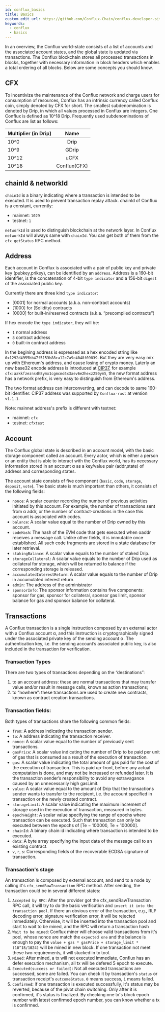 ```yaml
---
id: conflux_basics
title: Basics
custom_edit_url: https://github.com/Conflux-Chain/conflux-developer-site/edit/master/docs/introduction/en/basics.md
keywords:
  - conflux
  - basics
---
```

In an overview, the Conflux world-state consists of a list of accounts and the associated account states, and the global state is updated via transactions. The Conflux blockchain stores all processed transactions in blocks, together with necessary information in block headers which enables a total ordering of all blocks. Below are some concepts you should know.

## CFX
To incentivize the maintenance of the Conflux network and charge users for consumption of resources, Conflux has an intrinsic currency called Conflux coin, simply denoted by CFX for short. The smallest subdenomination is denoted by Drip, in which all values processed in Conflux are integers. One Conflux is defined as 10^18 Drip. Frequently used subdenominations of Conflux are list as follows:

| Multiplier (in Drip) | Name   |
| ------------- |:-------------:|
| 10^0          | Drip          |
| 10^9          | GDrip         |
| 10^12         | uCFX          |
| 10^18         | Conflux(CFX)  |

## chainId & networkId
`chainId` is a binary indicating where a transaction is intended to be executed. It is used to prevent transaction replay attack.
chainId of Conflux is a constant, currently:

* mainnet: `1029`
* testnet: `1`

`networkId` is used to distinguish blockchain at the network layer. In Conflux `networkId` will always same with `chainId`.
You can get both of them from the `cfx_getStatus` RPC method.

## Address
Each account in Conflux is associated with a pair of public key and private key (pubkey,prikey), can be identified by an `address`. Address is a 160-bit identifier, is the concatenation of 4-bit `type indicator` and a 156-bit `digest` of the associated public key.

Currently there are three kind `type indicator`:
* [0001] for normal accounts (a.k.a. non-contract accounts)
* [1000] for (Solidity) contracts
* [0000] for built-in/reserved contracts (a.k.a. “precompiled contracts”)

If hex encode the `type indicator`, they will be:

* `1` normal address
* `8` contract address
* `0` built-in contract address

In the begining address is expressed as a hex encoded string like `0x1292d4955bb47f5153b88ca12c7a9e4048f09839`. But they are very easy mix up with Ethereum's address, and cause losing of crypto money.
Laterly an new base32 encode address is introduced at [CIP37](https://github.com/Conflux-Chain/CIPs/blob/master/CIPs/cip-37.md), for example `cfx:aakkfzezns4h8ymx1cgmcnd4x3aev6e2hexz250ym5`, the new format address has a network prefix, is very easy to distinguish from Ethereum's address.

The two format address can interconverting, and can decode to same 160-bit identifier.
CIP37 address was supported by `Conflux-rust` at version `v1.1.1`.

Note: mainnet address's prefix is different with testnet:
* mainnet: `cfx`
* testnet: `cfxtest`

## Account
The Conflux global state is described in an account model, with the basic storage component called an account. Every actor, which is either a person or an entity that is able to interact with the Conflux world, has its necessary information stored in an account α as a key/value pair (addr,state) of address and corresponding states.

The account state consists of five component (`basic`, `code`, `storage`, `deposit`, `vote`). The basic state is much important than others, it consists of the following fields:

* `nonce`: A scalar counter recording the number of previous activities initiated by this account. For example, the number of transactions sent from α addr, or the number of contract-creations in the case this account is associated with codes.
* `balance`: A scalar value equal to the number of Drip owned by this account. 
* `codeHash`: The hash of the EVM code that gets executed when αaddr receives a message call. Unlike other fields, it
is immutable once established. All such code fragments are stored in a state database for later retrieval. 
* `stakingBalance`: A scalar value equals to the number of staked Drip. 
* `storageCollateral`: A scalar value equals to the number of Drip used as collateral for storage, which will be returned to
balance if the corresponding storage is released. 
* `accumulatedInterestReturn`: A scalar value equals to the number of Drip in accumulated interest return. 
* `admin`: The address of the administrator
* `sponsorInfo`: The sponsor information contains five components: sponsor for gas, sponsor for collateral, sponsor gas
limit, sponsor balance for gas and sponsor balance for collateral. 


## Transactions
A Conflux transaction is a single instruction composed by an external actor with a Conflux account α, and this instruction is cryptographically signed under the associated private key of the sending account α. The authentication key, i.e. the sending account’s associated public key, is also included in the transaction for verification.

### Transaction Types
There are two types of transactions depending on the “destinations”:
1. to an account address: these are normal transactions that may transfer value and/or result in message calls, known as
action transactions;
2. to “nowhere”: these transactions are used to create new contracts, known as contract creation transactions.

### Transaction fields:
Both types of transactions share the following common fields:
* `from`: A address indicating the transaction sender.
* `to`: A address indicating the transaction receiver.
* `nonce`: A scalar value equal to the number of previously sent transactions.
* `gasPrice`: A scalar value indicating the number of Drip to be paid per unit of gas that is consumed as a result of the
execution of transaction.
* `gas`: A scalar value indicating the total amount of gas paid for the cost of the execution of transaction. This is paid up-front,
before any actual computation is done, and may not be increased or refunded later. It is
the transaction sender’s responsibility to avoid any extravagance caused by an unnecessarily high gasLimit.
* `value`: A scalar value equal to the amount of Drip that the transactions sender wants to transfer to the recipient, i.e. the
account specified in transaction or the newly created contract. 
* `storageLimit`: A scalar value indicating the maximum increment of storage used in the execution of transaction, measured in
bytes.
* `epochHeight`: A scalar value specifying the range of epochs where transaction can be executed. Such that transaction can only be executed between the epochs of [Te − 100000, Te + 100000].
* `chainId`: A binary chain id indicating where transaction is intended to be executed. 
* `data`: A byte array specifying the input data of the message call to an existing contract. 
* `v`, `r`, `s`: Corresponding fields of the recoverable ECDSA signature of transaction.


### Transaction's stage
An transaction is composed by external account, and send to a node by calling it's `cfx_sendRawTransaction` RPC method. After sending, the transaction could be in several different states:

1. `Accepted by RPC`: After the provider got the cfx_sendRawTransaction RPC call, it will try to do the basic verification and `insert it into the transaction pool`. If there an obvious error of the transaction, e.g., RLP decoding error, signature verification error, it will be rejected immediately. Otherwise, it will be inserted into the transaction pool and start to wait to be mined, and the RPC will return a transaction hash
2. `Wait to be mined`: Conflux miner will choose valid transactions from it's pool, whose nonce are match the `expected one` and the balance is enough to pay the `value + gas * gasPrice + storage_limit * (10^18/1024)` will be mined in new block. If one transaction not meet these two requirements, it will stucked in tx tool.
3. `Mined`: After mined, a tx will not executed immediate, Conflux has an defer execution mechanism, all tx will be defered 5 epoch to execute.
4. `Executed(success or failed)`: Not all executed transactions are successed, some are failed. You can check it by transaction's `status` or transaction receipt's `outcomeStatus`. `0` means success, `1` means failed.
5. `Confirmed`: If one transaction is executed successfully, it's status may be reverted, because of the pivot chain switching. Only after it is confirmed, it's status is finalized. By checking one tx's block epoch number with latest confirmed epoch number, you can know whether a tx is confirmed.